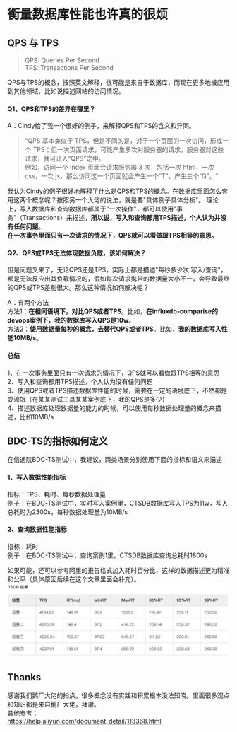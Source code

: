 # 衡量数据库性能也许真的很烦

## QPS 与 TPS
>QPS: Queries Per Second  
>TPS: Transactions Per Second  

QPS与TPS的概念，按照英文解释，很可能是来自于数据库，而现在更多地被应用到其他领域，比如说描述网站的访问情况。  

#### Q1、QPS和TPS的差异在哪里？
A：Cindy给了我一个很好的例子，来解释QPS和TPS的含义和异同。  

>"QPS 基本类似于 TPS，但是不同的是，对于一个页面的一次访问，形成一个 TPS；但一次页面请求，可能产生多次对服务器的请求，服务器对这些请求，就可计入“QPS”之中。  
 例如，访问一个 Index 页面会请求服务器 3 次，包括一次 html，一次 css，一次 js，那么访问这一个页面就会产生一个“T”，产生三个“Q”。"  

我认为Cindy的例子很好地解释了什么是QPS和TPS的概念。在数据库里面怎么套用这两个概念呢？按照另一个大佬的说法，就是要"具体例子具体分析"。
理论上，写入数据库和查询数据库都属于"一次操作"，都可以使用"事务"（Transactions）来描述，**所以说，写入和查询都用TPS描述，个人认为并没有任何问题**。   
**在一次事务里面只有一次请求的情况下，QPS就可以看做跟TPS相等的意思。**  
   

#### Q2、QPS或TPS无法体现数据负载，该如何解决？
但是问题又来了，无论QPS还是TPS，实际上都是描述"每秒多少次 写入/查询"，都是无法反应出其负载情况的，假如每次请求携带的数据量大小不一，会导致最终的QPS或TPS差别很大。那么这种情况如何解决呢？

A：有两个方法  
方法1：**在相同语境下，对比QPS或者TPS**。比如，**在influxdb-comparise的devops案例下，我的数据库写入QPS是10w**。   
方法2：**使用数据量每秒的概念，去替代QPS或者TPS**。比如，**我的数据库写入性能10MB/s**。
  
#### 总结
1、在一次事务里面只有一次请求的情况下，QPS就可以看做跟TPS相等的意思  
2、写入和查询都用TPS描述，个人认为没有任何问题  
3、使用QPS或者TPS描述数据库性能的时候，需要在一定的语境底下，不然都是耍流氓（在某某测试工具某某案例底下，我的QPS是多少）    
4、描述数据库处理数据量的能力的时候，可以使用每秒数据处理量的概念来描述，比如10MB/s    


  
  
## BDC-TS的指标如何定义
在信通院BDC-TS测试中，我建议，两类场景分别使用下面的指标和语义来描述  
#### 1、写入数据性能指标
指标：TPS、耗时、每秒数据处理量  
例子：在BDC-TS测试中，实时写入案例里，CTSDB数据库写入TPS为11w，写入总耗时为2300s，每秒数据处理量为10MB/s  
#### 2、查询数据性能指标
指标：耗时  
例子：在BDC-TS测试中，查询案例1里，CTSDB数据库查询总耗时1800s  

如果可能，还可以参考阿里的报告格式加入耗时百分比，这样的数据描述更为精准和公平（具体原因后续在这个文章里面会补充）。  
![avatar](https://github.com/gdchaochao/gdchaochao.github.io/blob/master/Database/res/20190723091536.png)


## Thanks
感谢我们鹅厂大佬的指点。很多概念没有实践和积累根本没法知晓。里面很多观点和知识都是来自鹅厂大佬，拜谢。  
其他参考：  
https://help.aliyun.com/document_detail/113368.html  
